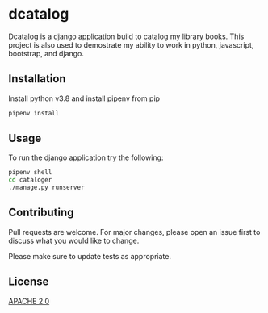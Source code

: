 # dcatalog

Dcatalog is a django application build to catalog my library books. This project is also used to demostrate my ability to work in python, javascript, bootstrap, and django.

## Installation

Install python v3.8 and install pipenv from pip

```bash
pipenv install
```

## Usage

To run the django application try the following:

```bash
pipenv shell
cd cataloger
./manage.py runserver
```

## Contributing

Pull requests are welcome. For major changes, please open an issue first to discuss what you would like to change.

Please make sure to update tests as appropriate.

## License

[APACHE 2.0](https://www.apache.org/licenses/LICENSE-2.0)